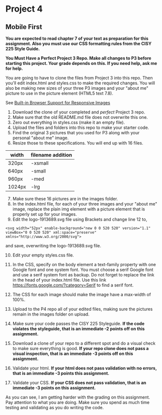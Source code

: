 # Project 4
## Mobile First

**You are expected to read chapter 7 of your text as preparation for this assignment. Also you must use our CSS formatting rules from the CISY 225 Style Guide.**

**You Must Have a Perfect Project 3 Repo. Make all changes to P3 before starting this project. Your grade depends on this. If you need help, ask me for help.**

You are going to have to clone the files from Project 3 into this repo.  Then you'll edit index.html and styles.css to make the required changes. You will also be making new sizes of your three P3 images and your "about me" picture to use in the picture element (HTML5 text 7.8).  
  
See [Built-in Browser Support for Responsive Images](https://www.html5rocks.com/en/tutorials/responsive/picture-element/ "Built-in Browser Support for Responsive Images")


1. Download the clone of your completed and _perfect_ Project 3 repo.
2. Make sure that the old README.md file does not overwrite this one. 
3. Zero out everything in styles.css (make it an empty file).
4. Upload the files and folders into this repo to make your starter code. 
5. Find the original 3 pictures that you used for P3 along with your personal "about me" image.
6. Resize those to these specifications. You will end up with 16 files.

| width  | filename addition |
| ------------- | ------------- |
| 320px  | -xsmall  |
| 640px  | -small  |
| 960px  | -med  |
| 1024px  | -lrg  |


7. Make sure these 16 pictures are in the images folder.
8. In the index.html file, for each of your three images and your "about me" image, replace the plain img element with a picture element that is properly set up for your images.
9. Edit the logo-1913689.svg file using Brackets and change line 12 to, 

```
<svg width="52px" enable-background="new 0 0 520 520" version="1.1" viewBox="0 0 520 520" xml:space="preserve" xmlns="http://www.w3.org/2000/svg">
```

and save, overwriting the logo-1913689.svg file.

10. Edit your empty styles.css file.
11. In the CSS, specify on the body element a text-family property with one Google font and one system font. You must choose a serif Google font and use a serif system font as backup. Do not forget to replace the link in the head of your index.html file.
  Use this link https://fonts.google.com/?category=Serif to find a serif font.     
 
12. The CSS for each image should make the image have a max-width of 100%.
13. Upload to the P4 repo all of your edited files, making sure the pictures remain in the images folder on upload. 
14. Make sure your code passes the CISY 225 Styleguide. **If the code violates the styleguide, that is an immediate -2 points off on this assignment.**
14. Download a clone of your repo to a different spot and do a visual check to make sure everything is good. **If your repo clone does not pass a visual inspection, that is an immediate -3 points off on this assignment.**
15. Validate your html. **If your html does not pass validation with no errors, that is an immediate -3 points this assignment.**
16. Validate your CSS.  **If your CSS does not pass validation, that is an immediate -3 points on this assignment.**

As you can see, I am getting harder with the grading on this assignment. Pay attention to what you are doing. Make sure you spend as much time testing and validating as you do writing the code.

